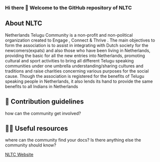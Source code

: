 ### Hi there 👋 Welcome to the GitHub repository of NLTC

## About NLTC
Netherlands Telugu Community is a non-profit and non-political organization created to Engage , Connect & Thrive . The main objectives to form the association is to assist in integrating with Dutch society for the newcomers(expats) and also those who have been living in Netherlands, providing the basic for all the new entries into Netherlands, promoting cultural and sport activities to bring all different Telugu speaking communities under one umbrella understanding/sharing cultures and traditions and raise charities concerning various purposes for the social cause. Though the association is registered for the benefits of Telugu speaking people in Netherlands, it also lends its hand to provide the same benefits to all Indians in Netherlands

## 🌈 Contribution guidelines
how can the community get involved?

## 👩‍💻 Useful resources
where can the community find your docs? Is there anything else the community should know?

[NLTC Website](https://nltelugucommunity.org/)
